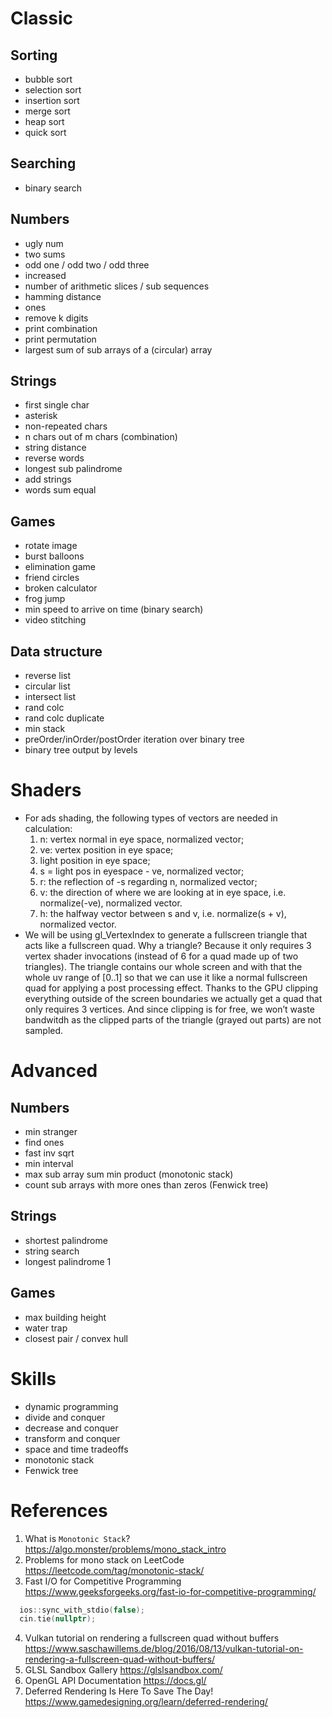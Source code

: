# Classic
## Sorting
* bubble sort
* selection sort
* insertion sort
* merge sort
* heap sort
* quick sort

## Searching
* binary search

## Numbers
* ugly num
* two sums
* odd one / odd two / odd three
* increased
* number of arithmetic slices / sub sequences
* hamming distance
* ones
* remove k digits
* print combination
* print permutation
* largest sum of sub arrays of a (circular) array

## Strings
* first single char
* asterisk
* non-repeated chars
* n chars out of m chars (combination)
* string distance
* reverse words
* longest sub palindrome
* add strings
* words sum equal

## Games
* rotate image
* burst balloons
* elimination game
* friend circles
* broken calculator
* frog jump
* min speed to arrive on time (binary search)
* video stitching

## Data structure
* reverse list
* circular list
* intersect list
* rand colc
* rand colc duplicate
* min stack
* preOrder/inOrder/postOrder iteration over binary tree
* binary tree output by levels

# Shaders
* For ads shading, the following types of vectors are needed in calculation:
  1. n: vertex normal in eye space, normalized vector;
  2. ve: vertex position in eye space;
  3. light position in eye space;
  4. s = light pos in eyespace - ve, normalized vector;
  5. r: the reflection of -s regarding n, normalized vector;
  6. v: the direction of where we are looking at in eye space, i.e. normalize(-ve), normalized vector.
  7. h: the halfway vector between s and v, i.e. normalize(s + v), normalized vector.
* We will be using gl_VertexIndex to generate a fullscreen triangle that acts like a fullscreen quad. Why a triangle? Because it only requires 3 vertex shader invocations (instead of 6 for a quad made up of two triangles). The triangle contains our whole screen and with that the whole uv range of [0..1] so that we can use it like a normal fullscreen quad for applying a post processing effect. Thanks to the GPU clipping everything outside of the screen boundaries we actually get a quad that only requires 3 vertices. And since clipping is for free, we won’t waste bandwitdh as the clipped parts of the triangle (grayed out parts) are not sampled.

# Advanced
## Numbers
* min stranger
* find ones
* fast inv sqrt
* min interval
* max sub array sum min product (monotonic stack)
* count sub arrays with more ones than zeros (Fenwick tree)

## Strings
* shortest palindrome
* string search
* longest palindrome 1

## Games
* max building height
* water trap
* closest pair / convex hull

# Skills
* dynamic programming
* divide and conquer
* decrease and conquer
* transform and conquer
* space and time tradeoffs
* monotonic stack
* Fenwick tree
# References
1. What is `Monotonic Stack`? 
https://algo.monster/problems/mono_stack_intro
2. Problems for mono stack on LeetCode
https://leetcode.com/tag/monotonic-stack/
3. Fast I/O for Competitive Programming
https://www.geeksforgeeks.org/fast-io-for-competitive-programming/
```C++
  ios::sync_with_stdio(false);
  cin.tie(nullptr);
```
4. Vulkan tutorial on rendering a fullscreen quad without buffers
https://www.saschawillems.de/blog/2016/08/13/vulkan-tutorial-on-rendering-a-fullscreen-quad-without-buffers/
5. GLSL Sandbox Gallery
https://glslsandbox.com/
6. OpenGL API Documentation
https://docs.gl/
7. Deferred Rendering Is Here To Save The Day!
https://www.gamedesigning.org/learn/deferred-rendering/
